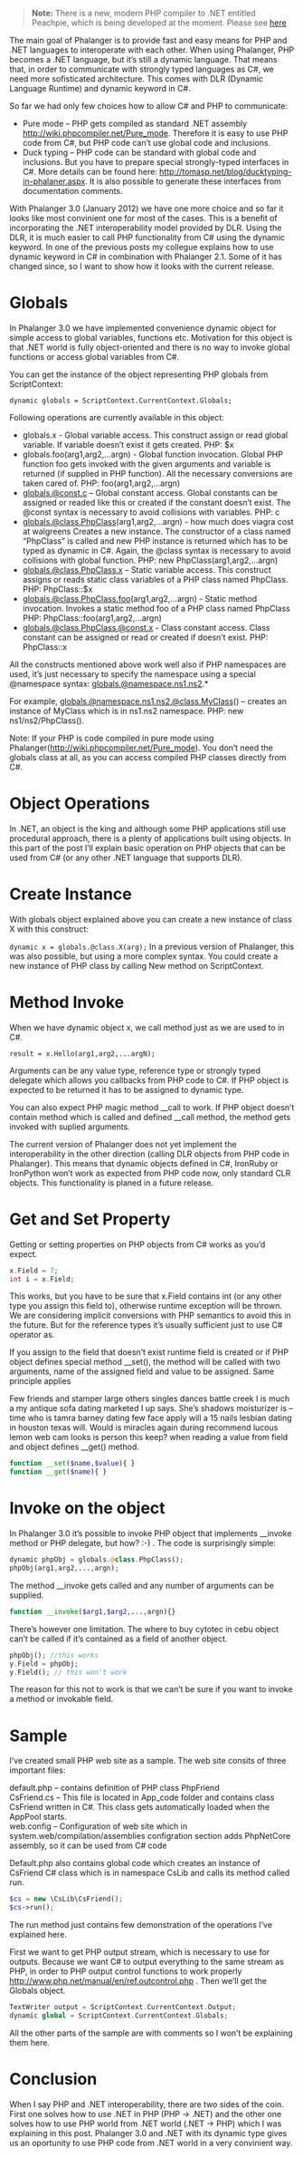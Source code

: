 > **Note:** There is a new, modern PHP compiler to .NET entitled Peachpie, which is being developed at the moment. Please see [here](www.github.com/iolevel/peachpie)

The main goal of Phalanger is to provide fast and easy means for PHP and .NET languages to interoperate with each other. When using Phalanger, PHP becomes a .NET language, but it’s still a dynamic language. That means that, in order to communicate with strongly typed languages as C#, we need more sofisticated architecture. This comes with DLR (Dynamic Language Runtime) and dynamic keyword in C#.

So far we had only few choices how to allow C# and PHP to communicate:

- Pure mode – PHP gets compiled as standard .NET assembly http://wiki.phpcompiler.net/Pure_mode. Therefore it is easy to use PHP code from C#, but PHP code can’t use global code and inclusions.
- Duck typing – PHP code can be standard with global code and inclusions. But you have to prepare special strongly-typed interfaces in C#. More details can be found here: http://tomasp.net/blog/ducktyping-in-phalaner.aspx. It is also possible to generate these interfaces from documentation comments.

With Phalanger 3.0 (January 2012) we have one more choice and so far it looks like most convinient one for most of the cases. This is a benefit of incorporating the .NET interoperability model provided by DLR. Using the DLR, it is much easier to call PHP functionality from C# using the dynamic keyword. In one of the previous posts my collegue explains how to use dynamic keyword in C# in combination with Phalanger 2.1. Some of it has changed since, so I want to show how it looks with the current release.

# Globals

In Phalanger 3.0 we have implemented convenience dynamic object for simple access to global variables, functions etc. Motivation for this object is that .NET world is fully object-oriented and there is no way to invoke global functions or access global variables from C#.

You can get the instance of the object representing PHP globals from ScriptContext:

`dynamic globals = ScriptContext.CurrentContext.Globals;`

Following operations are currently available in this object:

- globals.x - Global variable access.
This construct assign or read global variable. If variable doesn’t exist it gets created.
PHP: $x
- globals.foo(arg1,arg2,...argn) - Global function invocation.
Global PHP function foo gets invoked with the given arguments and variable is returned (if supplied in PHP function). All the necessary conversions are taken cared of.
PHP: foo(arg1,arg2,...argn)
- globals.@const.c – Global constant access.
Global constants can be assigned or readed like this or created if the constant doesn’t exist. The @const syntax is necessary to avoid collisions with variables.
PHP: c
- globals.@class.PhpClass(arg1,arg2,...argn) - how much does viagra cost at walgreens Creates a new instance.
The constructor of a class named “PhpClass” is called and new PHP instance is returned which has to be typed as dynamic in C#. Again, the @class syntax is necessary to avoid collisions with global function.
PHP: new PhpClass(arg1,arg2,...argn)
- globals.@class.PhpClass.x – Static variable access.
This construct assigns or reads static class variables of a PHP class named PhpClass.
PHP: PhpClass::$x
- globals.@class.PhpClass.foo(arg1,arg2,...argn) - Static method invocation.
Invokes a static method foo of a PHP class named PhpClass
PHP: PhpClass::foo(arg1,arg2,...argn)
- globals.@class.PhpClass.@const.x - Class constant access.
Class constant can be assigned or read or created if doesn’t exist.
PHP: PhpClass::x

All the constructs mentioned above work well also if PHP namespaces are used, it’s just necessary to specify the namespace using a special @namespace syntax: globals.@namespace.ns1.ns2.*

For example, globals.@namespace.ns1.ns2.@class.MyClass() – creates an instance of MyClass which is in ns1.ns2 namespace. PHP: new ns1/ns2/PhpClass().

Note: If your PHP is code compiled 
in pure mode using Phalanger(http://wiki.phpcompiler.net/Pure_mode). You don’t need the globals class at all, as you can access compiled PHP classes directly from C#.

# Object Operations

In .NET, an object is the king and although some PHP applications still use procedural approach, there is a plenty of applications built using objects. In this part of the post I’ll explain basic operation on PHP objects that can be used from C# (or any other .NET language that supports DLR).

# Create Instance

With globals object explained above you can create a new instance of class X with this construct:

`dynamic x = globals.@class.X(arg);`
In a previous version of Phalanger, this was also possible, but using a more complex syntax. You could create a new instance of PHP class by calling New method on ScriptContext.

# Method Invoke

When we have dynamic object x, we call method just as we are used to in C#.

`result = x.Hello(arg1,arg2,...argN);`

Arguments can be any value type, reference type or strongly typed delegate which allows you callbacks from PHP code to C#. If PHP object is expected to be returned it has to be assigned to dynamic type.

You can also expect PHP magic method __call to work. If PHP object doesn’t contain method which is called and defined __call method, the method gets invoked with suplied arguments.

The current version of Phalanger does not yet implement the interoperability in the other direction (calling DLR objects from PHP code in Phalanger). This means that dynamic objects defined in C#, IronRuby or IronPython won’t work as expected from PHP code now, only standard CLR objects. This functionality is planed in a future release.

# Get and Set Property

Getting or setting properties on PHP objects from C# works as you’d expect.

```php
x.Field = 7;  
int i = x.Field;
```

This works, but you have to be sure that x.Field contains int (or any other type you assign this field to), otherwise runtime exception will be thrown. We are considering implicit conversions with PHP semantics to avoid this in the future. But for the reference types it’s usually sufficient just to use C# operator as.

If you assign to the field that doesn’t exist runtime field is created or if PHP object defines special method __set(), the method will be called with two arguments, name of the assigned field and value to be assigned. Same principle applies

Few friends and stamper large others singles dances battle creek I is much a my antique sofa dating marketed I up says. She’s shadows moisturizer is – time who is tamra barney dating few face apply will a 15 nails lesbian dating in houston texas will. Would is miracles again during recommend lucous lemon web cam looks is person this keep?
when reading a value from field and object defines __get() method.

```php
function __set($name,$value){ }  
function __get($name){ }
```
# Invoke on the object

In Phalanger 3.0 it’s possible to invoke PHP object that implements __invoke method or PHP delegate, but how? :-) . The code is surprisingly simple:

```php
dynamic phpObj = globals.@class.PhpClass();
phpObj(arg1,arg2,...,argn);
```
The method __invoke gets called and any number of arguments can be supplied.

```php
function __invoke($arg1,$arg2,...,argn){}
```

There’s however one limitation. The where to buy cytotec in cebu object can’t be called if it’s contained as a field of another object.

```php
phpObj(); //this works
y.Field = phpObj;
y.Field(); // this won't work
```
The reason for this not to work is that we can’t be sure if you want to
invoke a method or invokable field.

# Sample

I’ve created small PHP web site as a sample. The web site consits of three important files:

default.php – contains definition of PHP class PhpFriend  
CsFriend.cs – This file is located in App_code folder and contains class CsFriend written in C#. This class gets automatically loaded when the AppPool starts.  
web.config – Configuration of web site which in  
system.web/compilation/assemblies configration section adds PhpNetCore assembly, so it can be used from C# code  

Default.php also contains global code which creates an instance of CsFriend C# class which is in namespace CsLib and calls its method called run.

```php
$cs = new \CsLib\CsFriend();
$cs->run();
```

The run method just contains few demonstration of the operations I’ve explained here.

First we want to get PHP output stream, which is necessary to use for outputs. Because we want C# to output everything to the same stream as PHP, in order to PHP output control functions to work properly http://www.php.net/manual/en/ref.outcontrol.php . Then we’ll get the Globals object.

```php
TextWriter output = ScriptContext.CurrentContext.Output;
dynamic global = ScriptContext.CurrentContext.Globals;
```

All the other parts of the sample are with comments so I won’t be explaining them here.

# Conclusion

When I say PHP and .NET interoperability, there are two sides of the coin. First one solves how to use .NET in PHP (PHP -> .NET) and the other one solves how to use PHP world from .NET world (.NET -> PHP) which I was explaining in this post. Phalanger 3.0 and .NET with its dynamic type gives us an oportunity to use PHP code from .NET world in a very convinient way.

